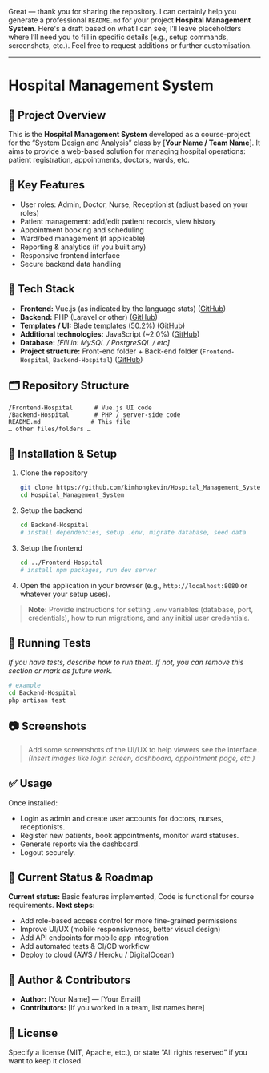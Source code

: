 Great — thank you for sharing the repository. I can certainly help you generate a professional `README.md` for your project **Hospital Management System**. Here's a draft based on what I can see; I’ll leave placeholders where I’ll need you to fill in specific details (e.g., setup commands, screenshots, etc.). Feel free to request additions or further customisation.

---

# Hospital Management System

## 📌 Project Overview

This is the **Hospital Management System** developed as a course-project for the “System Design and Analysis” class by [**Your Name / Team Name**].
It aims to provide a web-based solution for managing hospital operations: patient registration, appointments, doctors, wards, etc.

## 🎯 Key Features

* User roles: Admin, Doctor, Nurse, Receptionist (adjust based on your roles)
* Patient management: add/edit patient records, view history
* Appointment booking and scheduling
* Ward/bed management (if applicable)
* Reporting & analytics (if you built any)
* Responsive frontend interface
* Secure backend data handling

## 🧰 Tech Stack

* **Frontend:** Vue.js (as indicated by the language stats) ([GitHub][1])
* **Backend:** PHP (Laravel or other) ([GitHub][1])
* **Templates / UI:** Blade templates (50.2%) ([GitHub][1])
* **Additional technologies:** JavaScript (~2.0%) ([GitHub][1])
* **Database:** *[Fill in: MySQL / PostgreSQL / etc]*
* **Project structure:** Front-end folder + Back-end folder (`Frontend-Hospital`, `Backend-Hospital`) ([GitHub][1])

## 🗂 Repository Structure

```
/Frontend-Hospital      # Vue.js UI code  
/Backend-Hospital       # PHP / server-side code  
README.md              # This file  
… other files/folders …
```

## 🚀 Installation & Setup

1. Clone the repository

   ```bash
   git clone https://github.com/kimhongkevin/Hospital_Management_System.git
   cd Hospital_Management_System
   ```
2. Setup the backend

   ```bash
   cd Backend-Hospital
   # install dependencies, setup .env, migrate database, seed data
   ```
3. Setup the frontend

   ```bash
   cd ../Frontend-Hospital
   # install npm packages, run dev server
   ```
4. Open the application in your browser (e.g., `http://localhost:8080` or whatever your setup uses).

> **Note:** Provide instructions for setting `.env` variables (database, port, credentials), how to run migrations, and any initial user credentials.

## 🧪 Running Tests

*If you have tests, describe how to run them. If not, you can remove this section or mark as future work.*

```bash
# example
cd Backend-Hospital
php artisan test
```

## 📷 Screenshots

> Add some screenshots of the UI/UX to help viewers see the interface.
> *(Insert images like login screen, dashboard, appointment page, etc.)*

## ✅ Usage

Once installed:

* Login as admin and create user accounts for doctors, nurses, receptionists.
* Register new patients, book appointments, monitor ward statuses.
* Generate reports via the dashboard.
* Logout securely.

## 🚧 Current Status & Roadmap

**Current status:** Basic features implemented, Code is functional for course requirements.
**Next steps:**

* Add role-based access control for more fine-grained permissions
* Improve UI/UX (mobile responsiveness, better visual design)
* Add API endpoints for mobile app integration
* Add automated tests & CI/CD workflow
* Deploy to cloud (AWS / Heroku / DigitalOcean)

## 👥 Author & Contributors

* **Author:** [Your Name] — [Your Email]
* **Contributors:** [If you worked in a team, list names here]

## 📄 License

Specify a license (MIT, Apache, etc.), or state “All rights reserved” if you want to keep it closed.


[1]: https://github.com/kimhongkevin/Hospital_Management_System.git "GitHub - kimhongkevin/Hospital_Management_System: System Design and analysis course-project"
